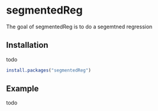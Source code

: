 
<!-- README.md is generated from README.Rmd. Please edit that file -->
segmentedReg
============

The goal of segmentedReg is to do a segemtned regression

Installation
------------

todo

``` r
install.packages("segmentedReg")
```

Example
-------

todo
